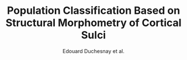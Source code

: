 ---
cat: gaia
subcat: signature
bestof: false
author: Edouard Duchesnay et al.
title: Population Classification Based on Structural Morphometry of Cortical Sulci
year: 2004
type: inproceedings
booktitle: International Symposium on Biomedical Imaging (ISBI)
---